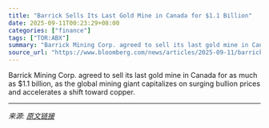 ```yaml
---
title: "Barrick Sells Its Last Gold Mine in Canada for $1.1 Billion"
date: 2025-09-11T00:23:29+08:00
categories: ["finance"]
tags: ["TOR:ABX"]
summary: "Barrick Mining Corp. agreed to sell its last gold mine in Canada for as much as $1.1 billion, as the global mining giant capitalizes on surging bullion prices and accelerates a shift toward copper."
source_url: "https://www.bloomberg.com/news/articles/2025-09-11/barrick-sells-its-last-gold-mine-in-canada-for-1-1-billion"
---
```


Barrick Mining Corp. agreed to sell its last gold mine in Canada for as much as $1.1 billion, as the global mining giant capitalizes on surging bullion prices and accelerates a shift toward copper.

---

*来源: [原文链接](https://www.bloomberg.com/news/articles/2025-09-11/barrick-sells-its-last-gold-mine-in-canada-for-1-1-billion)*
